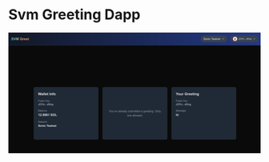 # Svm Greeting Dapp

![Home page](https://github.com/shivamSspirit/sonic-greet-dapp/blob/main/assets/sonic.jpeg)

